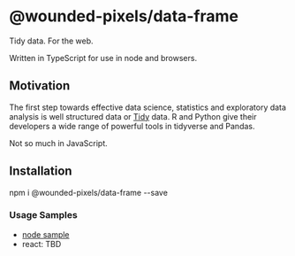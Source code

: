 # @wounded-pixels/data-frame

Tidy data. For the web.

Written in TypeScript for use in node and browsers.

## Motivation

The first step towards effective data science, statistics and exploratory
data analysis is well structured data
or [Tidy](https://cran.r-project.org/web/packages/tidyr/vignettes/tidy-data.html) data.
R and Python give their developers
a wide range of powerful tools in tidyverse and Pandas.

Not so much in JavaScript.

## Installation

npm i @wounded-pixels/data-frame --save

### Usage Samples

- [node sample](https://github.com/wounded-pixels/data-frame/tree/master/samples/node-app)
- react: TBD
